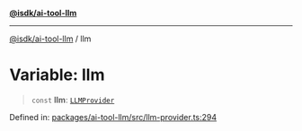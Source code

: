 [**@isdk/ai-tool-llm**](../README.md)

***

[@isdk/ai-tool-llm](../globals.md) / llm

# Variable: llm

> `const` **llm**: [`LLMProvider`](../classes/LLMProvider.md)

Defined in: [packages/ai-tool-llm/src/llm-provider.ts:294](https://github.com/isdk/ai-tool-llm.js/blob/0105e0806703dc594a3652a122c6373b3789706e/src/llm-provider.ts#L294)
